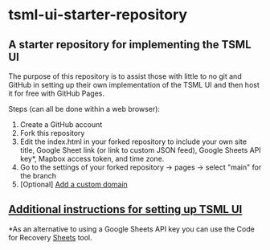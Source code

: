# tsml-ui-starter-repository
## A starter repository for implementing the TSML UI

The purpose of this repository is to assist those with little to no git and GitHub in setting up their own implementation of the TSML UI and then host it for free with GitHub Pages.

Steps (can all be done within a web browser):
1. Create a GitHub account
2. Fork this repository
3. Edit the index.html in your forked repository to include your own site title, Google Sheet link (or link to custom JSON feed), Google Sheets API key*, Mapbox access token, and time zone.
4. Go to the settings of your forked repository -> pages -> select "main" for the branch
5. [Optional] [Add a custom domain](https://docs.github.com/en/pages/configuring-a-custom-domain-for-your-github-pages-site)

## [Additional instructions for setting up TSML UI](https://tsml-ui.code4recovery.org)

*As an alternative to using a Google Sheets API key you can use the Code for Recovery [Sheets](https://sheets.code4recovery.org) tool.
